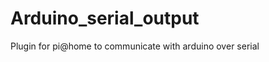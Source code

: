 Arduino_serial_output
=====================

Plugin for pi@home to communicate with arduino over serial

